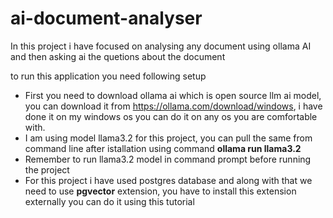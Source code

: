 # ai-document-analyser
In this project i have focused on analysing any document using ollama AI and then asking ai the quetions about the document

to run this application you need following setup
* First you need to download ollama ai which is open source llm ai model, you can download it from https://ollama.com/download/windows, i have done it on my windows os you can do it on any os you are comfortable with.
* I am using model llama3.2 for this project, you can pull the same from command line after istallation using command **ollama run llama3.2**
* Remember to run llama3.2 model in command prompt before running the project
* For this project i have used postgres database and along with that we need to use **pgvector** extension, you have to install this extension externally you can do it using this tutorial
